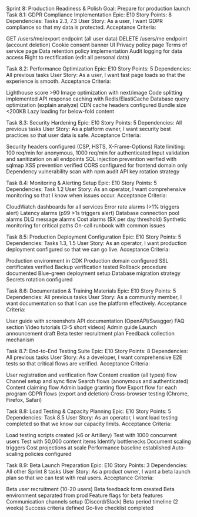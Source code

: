 Sprint 8: Production Readiness & Polish
Goal: Prepare for production launch
Task 8.1: GDPR Compliance Implementation
Epic: E10
Story Points: 8
Dependencies: Tasks 2.3, 7.3
User Story: As a user, I want GDPR compliance so that my data is protected.
Acceptance Criteria:

 GET /users/me/export endpoint (all user data)
 DELETE /users/me endpoint (account deletion)
 Cookie consent banner UI
 Privacy policy page
 Terms of service page
 Data retention policy implementation
 Audit logging for data access
 Right to rectification (edit all personal data)

Task 8.2: Performance Optimization
Epic: E10
Story Points: 5
Dependencies: All previous tasks
User Story: As a user, I want fast page loads so that the experience is smooth.
Acceptance Criteria:

 Lighthouse score >90
 Image optimization with next/image
 Code splitting implemented
 API response caching with Redis/ElastiCache
 Database query optimization (explain analyze)
 CDN cache headers configured
 Bundle size <200KB
 Lazy loading for below-fold content

Task 8.3: Security Hardening
Epic: E10
Story Points: 5
Dependencies: All previous tasks
User Story: As a platform owner, I want security best practices so that user data is safe.
Acceptance Criteria:

 Security headers configured (CSP, HSTS, X-Frame-Options)
 Rate limiting: 100 req/min for anonymous, 1000 req/min for authenticated
 Input validation and sanitization on all endpoints
 SQL injection prevention verified with sqlmap
 XSS prevention verified
 CORS configured for frontend domain only
 Dependency vulnerability scan with npm audit
 API key rotation strategy

Task 8.4: Monitoring & Alerting Setup
Epic: E10
Story Points: 5
Dependencies: Task 1.2
User Story: As an operator, I want comprehensive monitoring so that I know when issues occur.
Acceptance Criteria:

 CloudWatch dashboards for all services
 Error rate alarms (>1% triggers alert)
 Latency alarms (p99 >1s triggers alert)
 Database connection pool alarms
 DLQ message alarms
 Cost alarms ($X per day threshold)
 Synthetic monitoring for critical paths
 On-call runbook with common issues

Task 8.5: Production Deployment Configuration
Epic: E10
Story Points: 5
Dependencies: Tasks 1.3, 1.5
User Story: As an operator, I want production deployment configured so that we can go live.
Acceptance Criteria:

 Production environment in CDK
 Production domain configured
 SSL certificates verified
 Backup verification tested
 Rollback procedure documented
 Blue-green deployment setup
 Database migration strategy
 Secrets rotation configured

Task 8.6: Documentation & Training Materials
Epic: E10
Story Points: 5
Dependencies: All previous tasks
User Story: As a community member, I want documentation so that I can use the platform effectively.
Acceptance Criteria:

 User guide with screenshots
 API documentation (OpenAPI/Swagger)
 FAQ section
 Video tutorials (3-5 short videos)
 Admin guide
 Launch announcement draft
 Beta tester recruitment plan
 Feedback collection mechanism

Task 8.7: End-to-End Testing Suite
Epic: E10
Story Points: 8
Dependencies: All previous tasks
User Story: As a developer, I want comprehensive E2E tests so that critical flows are verified.
Acceptance Criteria:

 User registration and verification flow
 Content creation (all types) flow
 Channel setup and sync flow
 Search flows (anonymous and authenticated)
 Content claiming flow
 Admin badge granting flow
 Export flow for each program
 GDPR flows (export and deletion)
 Cross-browser testing (Chrome, Firefox, Safari)

Task 8.8: Load Testing & Capacity Planning
Epic: E10
Story Points: 5
Dependencies: Task 8.5
User Story: As an operator, I want load testing completed so that we know our capacity limits.
Acceptance Criteria:

 Load testing scripts created (k6 or Artillery)
 Test with 1000 concurrent users
 Test with 50,000 content items
 Identify bottlenecks
 Document scaling triggers
 Cost projections at scale
 Performance baseline established
 Auto-scaling policies configured

Task 8.9: Beta Launch Preparation
Epic: E10
Story Points: 3
Dependencies: All other Sprint 8 tasks
User Story: As a product owner, I want a beta launch plan so that we can test with real users.
Acceptance Criteria:

 Beta user recruitment (10-20 users)
 Beta feedback form created
 Beta environment separated from prod
 Feature flags for beta features
 Communication channels setup (Discord/Slack)
 Beta period timeline (2 weeks)
 Success criteria defined
 Go-live checklist completed


